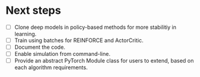 # Next steps
- [ ] Clone deep models in policy-based methods for more stabilitiy in learning.
- [ ] Train using batches for REINFORCE and ActorCritic.
- [ ] Document the code.
- [ ] Enable simulation from command-line.
- [ ] Provide an abstract PyTorch Module class for users to extend, based on each algorithm requirements.